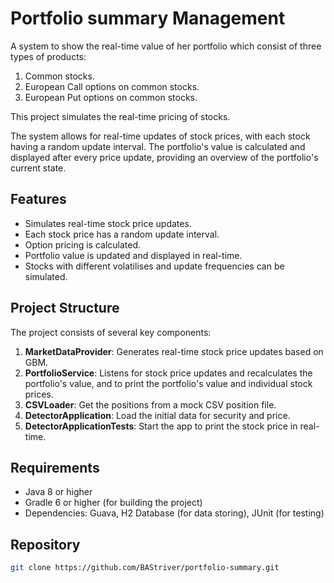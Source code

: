 # Portfolio summary Management
A system to show the real-time value of her portfolio which consist of three types of products:   
1. Common stocks.  
2. European Call options on common stocks.   
3. European Put options on common stocks.

This project simulates the real-time pricing of stocks.

The system allows for real-time updates of stock prices, with each stock having a random update interval. The portfolio's value is calculated and displayed after every price update, providing an overview of the portfolio's current state.

## Features
- Simulates real-time stock price updates.
- Each stock price has a random update interval.
- Option pricing is calculated.
- Portfolio value is updated and displayed in real-time.
- Stocks with different volatilises and update frequencies can be simulated.

## Project Structure
The project consists of several key components:
1. **MarketDataProvider**: Generates real-time stock price updates based on GBM.
2. **PortfolioService**: Listens for stock price updates and recalculates the portfolio's value, and to print the portfolio's value and individual stock prices.
3. **CSVLoader**: Get the positions from a mock CSV position file.
4. **DetectorApplication**: Load the initial data for security and price.
5. **DetectorApplicationTests**: Start the app to print the stock price in real-time.

## Requirements
- Java 8 or higher
- Gradle 6 or higher (for building the project)
- Dependencies: Guava, H2 Database (for data storing), JUnit (for testing)

## Repository
```bash
git clone https://github.com/BAStriver/portfolio-summary.git